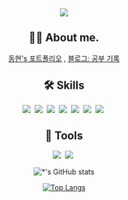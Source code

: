 <div align="center">
  <img src="https://capsule-render.vercel.app/api?type=cylinder&color=auto&height=200&section=header&text=DongHyun%20Kim&fontSize=60" />
  
  ## 💁🏻 About me.

  <a href="https://lopsided-honey-586.notion.site/38f8b0a7d8ac4f5ebd4703fb7c913860" target="_blank">동현's 포트폴리오</a> ,
  <a href="https://velog.io/@garlicscent" target="_blank">블로그: 공부 기록</a>
  ## 🛠 Skills
  
  <img src="https://img.shields.io/badge/HTML5-E34F26?style=flat-square&logo=HTML5&logoColor=white"/></a>&nbsp; 
  <img src="https://img.shields.io/badge/CSS3-1572B6?style=flat-square&logo=CSS3&logoColor=white"/></a>&nbsp; 
  <img src="https://img.shields.io/badge/JavaScript-F7DF1E?style=flat-square&logo=javascript&logoColor=white"/></a>&nbsp; 
  <img src="https://img.shields.io/badge/Node.js-339933?style=flat-square&logo=Node.js&logoColor=white"/></a>&nbsp;
  <img src="https://img.shields.io/badge/Express-000000?style=flat-square&logo=Express&logoColor=white"/></a>&nbsp;
  <img src="https://img.shields.io/badge/MySQL-4479A1?style=flat-square&logo=MySQL&logoColor=white"/></a>&nbsp; 
  <img src="https://img.shields.io/badge/Sequelize-52B0E7?style=flat-square&logo=Sequelize&logoColor=white"/></a>&nbsp; 
  
  ## 📇 Tools
  <img src="https://img.shields.io/badge/Notion-000000?style=flat-square&logo=Notion&logoColor=white"/></a>&nbsp; 
  <img src="https://img.shields.io/badge/Slack-4A154B?style=flat-square&logo=Slack&logoColor=white"/></a>&nbsp; 
  
  ![*'s GitHub stats](https://github-readme-stats.vercel.app/api?username=GarlicScent&show_icons=true&theme=radical)

[![Top Langs](https://github-readme-stats.vercel.app/api/top-langs/?username=GarlicScent&layout=compact)](https://github.com/GarlicScent/github-readme-stats)
</div>



